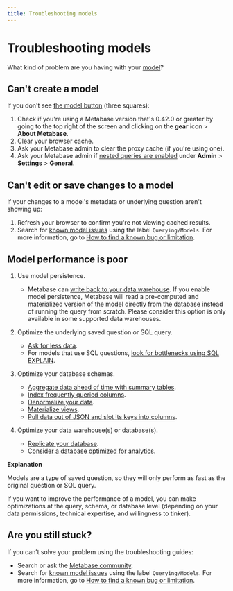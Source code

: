```yaml
---
title: Troubleshooting models
---
```


# Troubleshooting models

What kind of problem are you having with your [model][model-docs]?

## Can't create a model

If you don't see [the model button][model-button-image] (three squares):

1. Check if you're using a Metabase version that's 0.42.0 or greater by going to the top right of the screen and clicking on the **gear** icon > **About Metabase**.
2. Clear your browser cache.
3. Ask your Metabase admin to clear the proxy cache (if you're using one).
4. Ask your Metabase admin if [nested queries are enabled][nested-query-settings-docs] under **Admin** > **Settings** > **General**.

## Can't edit or save changes to a model

If your changes to a model's metadata or underlying question aren't showing up:

1. Refresh your browser to confirm you're not viewing cached results.
2. Search for [known model issues][known-issues-models] using the label `Querying/Models`. For more information, go to [How to find a known bug or limitation][known-issues].

## Model performance is poor

1. Use model persistence.

    - Metabase can [write back to your data warehouse][model-persistence]. If you enable model persistence, Metabase will read a pre-computed and materialized version of the model directly from the database instead of running the query from scratch. Please consider this option is only available in some supported data warehouses.

2. Optimize the underlying saved question or SQL query.

    - [Ask for less data][limit-data-learn].
    - For models that use SQL questions, [look for bottlenecks using SQL EXPLAIN][sql-explain-learn].

3. Optimize your database schemas.

    - [Aggregate data ahead of time with summary tables][summary-tables-learn].
    - [Index frequently queried columns][indexes-learn].
    - [Denormalize your data][denormalize-data-learn].
    - [Materialize views][materialize-views-learn].
    - [Pull data out of JSON and slot its keys into columns][flatten-json-learn].

4. Optimize your data warehouse(s) or database(s).

    - [Replicate your database][replicate-database-learn].
    - [Consider a database optimized for analytics][analytics-database-learn].

**Explanation**

Models are a type of saved question, so they will only perform as fast as the original question or SQL query.

If you want to improve the performance of a model, you can make optimizations at the query, schema, or database level (depending on your data permissions, technical expertise, and willingness to tinker).

## Are you still stuck?

If you can’t solve your problem using the troubleshooting guides:

- Search or ask the [Metabase community][discourse].
- Search for [known model issues][known-issues-models] using the label `Querying/Models`. For more information, go to [How to find a known bug or limitation][known-issues].

[analytics-database-learn]: https://www.metabase.com/learn/metabase-basics/administration/administration-and-operation/making-dashboards-faster#consider-a-database-optimized-for-analytics
[denormalize-data-learn]: https://www.metabase.com/learn/metabase-basics/administration/administration-and-operation/making-dashboards-faster#denormalize-data
[discourse]: https://discourse.metabase.com/
[flatten-json-learn]: https://www.metabase.com/learn/metabase-basics/administration/administration-and-operation/making-dashboards-faster#pull-data-out-of-json-and-slot-its-keys-into-columns
[indexes-learn]: https://www.metabase.com/learn/metabase-basics/administration/administration-and-operation/making-dashboards-faster#index-frequently-queried-columns
[known-issues]: ./known-issues.md
[known-issues-models]: https://github.com/metabase/metabase/labels/Querying%2FModels
[limit-data-learn]: https://www.metabase.com/learn/metabase-basics/administration/administration-and-operation/making-dashboards-faster#ask-for-less-data
[materialize-views-learn]: https://www.metabase.com/learn/metabase-basics/administration/administration-and-operation/making-dashboards-faster#materialize-views-create-new-tables-to-store-query-results
[model-button-image]: https://www.metabase.com/learn/images/models/model-icon.png
[model-docs]: ../data-modeling/models.md
[nested-query-settings-docs]: ../configuring-metabase/settings.md#enable-nested-queries
[replicate-database-learn]: https://www.metabase.com/learn/metabase-basics/administration/administration-and-operation/making-dashboards-faster#replicate-your-database
[sql-explain-learn]: https://www.metabase.com/learn/grow-your-data-skills/learn-sql/working-with-sql/sql-best-practices#explain
[summary-tables-learn]: https://www.metabase.com/learn/metabase-basics/administration/administration-and-operation/making-dashboards-faster#aggregate-data-ahead-of-time-with-summary-tables
[troubleshooting-sandboxing]: ./sandboxing.md
[model-persistence]: https://www.metabase.com/docs/latest/data-modeling/model-persistence

